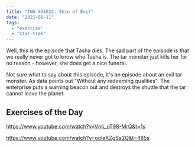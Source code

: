 ```yaml
---
title: "TNG S01E22: Skin of Evil"
date: "2021-02-11"
tags: 
  - "exercise"
  - "star-trek"
---
```


Well, this is the episode that Tasha dies. The sad part of the episode is that we really never got to know who Tasha is. The tar monster just kills her for no reason - however, she does get a nice funeral.

Not sure what to say about this episode, it's an episode about an evil tar monster. As data points out "Without any redeeming qualities". The enterprise puts a warning beacon out and destroys the shuttle that the tar cannot leave the planet.

## Exercises of the Day

https://www.youtube.com/watch?v=Vm\_oT98-MrQ&t=1s

https://www.youtube.com/watch?v=opleKZgSa2Q&t=485s
